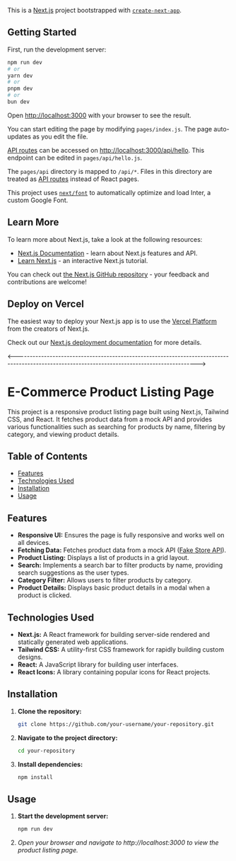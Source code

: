 This is a [Next.js](https://nextjs.org/) project bootstrapped with [`create-next-app`](https://github.com/vercel/next.js/tree/canary/packages/create-next-app).

## Getting Started

First, run the development server:

```bash
npm run dev
# or
yarn dev
# or
pnpm dev
# or
bun dev
```

Open [http://localhost:3000](http://localhost:3000) with your browser to see the result.

You can start editing the page by modifying `pages/index.js`. The page auto-updates as you edit the file.

[API routes](https://nextjs.org/docs/api-routes/introduction) can be accessed on [http://localhost:3000/api/hello](http://localhost:3000/api/hello). This endpoint can be edited in `pages/api/hello.js`.

The `pages/api` directory is mapped to `/api/*`. Files in this directory are treated as [API routes](https://nextjs.org/docs/api-routes/introduction) instead of React pages.

This project uses [`next/font`](https://nextjs.org/docs/basic-features/font-optimization) to automatically optimize and load Inter, a custom Google Font.

## Learn More

To learn more about Next.js, take a look at the following resources:

- [Next.js Documentation](https://nextjs.org/docs) - learn about Next.js features and API.
- [Learn Next.js](https://nextjs.org/learn) - an interactive Next.js tutorial.

You can check out [the Next.js GitHub repository](https://github.com/vercel/next.js/) - your feedback and contributions are welcome!

## Deploy on Vercel

The easiest way to deploy your Next.js app is to use the [Vercel Platform](https://vercel.com/new?utm_medium=default-template&filter=next.js&utm_source=create-next-app&utm_campaign=create-next-app-readme) from the creators of Next.js.

Check out our [Next.js deployment documentation](https://nextjs.org/docs/deployment) for more details.

<---------------------------------------------------------------------------------------------------------------------------------------------->

# E-Commerce Product Listing Page

This project is a responsive product listing page built using Next.js, Tailwind CSS, and React. It fetches product data from a mock API and provides various functionalities such as searching for products by name, filtering by category, and viewing product details.

## Table of Contents

- [Features](#features)
- [Technologies Used](#technologies-used)
- [Installation](#installation)
- [Usage](#usage)

## Features

- **Responsive UI:** Ensures the page is fully responsive and works well on all devices.
- **Fetching Data:** Fetches product data from a mock API ([Fake Store API](https://fakestoreapi.com/products)).
- **Product Listing:** Displays a list of products in a grid layout.
- **Search:** Implements a search bar to filter products by name, providing search suggestions as the user types.
- **Category Filter:** Allows users to filter products by category.
- **Product Details:** Displays basic product details in a modal when a product is clicked.

## Technologies Used

- **Next.js:** A React framework for building server-side rendered and statically generated web applications.
- **Tailwind CSS:** A utility-first CSS framework for rapidly building custom designs.
- **React:** A JavaScript library for building user interfaces.
- **React Icons:** A library containing popular icons for React projects.

## Installation

1. **Clone the repository:**

   ```bash
   git clone https://github.com/your-username/your-repository.git
2. **Navigate to the project directory:**

   ```bash
   cd your-repository
3. **Install dependencies:**

   ```bash
   npm install

## Usage

1. **Start the development server:**

   ```bash
   npm run dev
1. *Open your browser and navigate to http://localhost:3000 to view the product listing page.*
